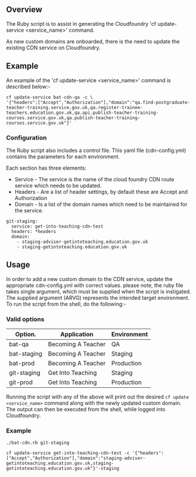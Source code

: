 ## Overview

The Ruby script is to assist in generating the Cloudfoundry 'cf update-service <service_name>' command.

As new custom domains are onboarded, there is the need to update the existing CDN service on Cloudfoundry.

## Example

An example of the 'cf update-service <service_name>' command is described below:-

```
cf update-service bat-cdn-qa -c \
'{"headers":["Accept","Authorization"],"domain":"qa.find-postgraduate-teacher-training.service.gov.uk,qa.register-trainee-teachers.education.gov.uk,qa.api.publish-teacher-training-courses.service.gov.uk,qa.publish-teacher-training-courses.service.gov.uk"}'
```
### Configuration

The Ruby script also includes a control file. This yaml file (cdn-config.yml) contains the parameters for each environment.

Each section has three elements:

- Service - The service is the name of the cloud foundry CDN route service which needs to be updated.
- Headers - Are a list of header settings, by default these are Accept and Authorization
- Domain - Is a list of the domain names which need to be maintained for the service.

```
git-staging:
  service: get-into-teaching-cdn-test
  headers: *headers
  domain:
    - staging-adviser-getintoteaching.education.gov.uk
    - staging-getintoteaching.education.gov.uk
```

## Usage

In order to add a new custom domain to the CDN service, update the appropriate cdn-config.yml with correct values.
please note, the ruby file takes single argument, which must be supplied when the script is instigated.
The supplied argument (ARVG) represents the intended target environment. To run the script from the shell, do the following:-

### Valid options
|Option.       |Application       |Environment|
|--------------|------------------|-----------|
|bat-qa        |Becoming A Teacher|QA         |
|bat-staging   |Becoming A Teacher|Staging    |
|bat-prod      |Becoming A Teacher|Production |
|git-staging   |Get Into Teaching |Staging    | 
|git-prod      |Get Into Teaching |Production |

Running the script with any of the above will print out the desired `cf update <service_name>` command along with the newly updated custom domain. The output can then be executed from the shell, while logged into Cloudfoundry.

### Example

```
./bat-cdn.rb git-staging

cf update-service get-into-teaching-cdn-test -c '{"headers":["Accept","Authorization"],"domain":"staging-adviser-getintoteaching.education.gov.uk,staging-getintoteaching.education.gov.uk"}'-staging

```
